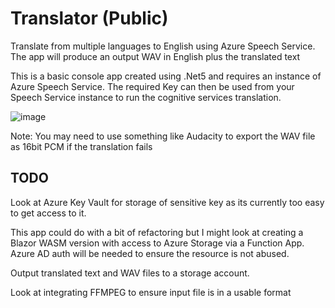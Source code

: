 # Translator (Public)

Translate from multiple languages to English using Azure Speech Service. The app will produce an output WAV in English plus the translated text

This is a basic console app created using .Net5 and requires an instance of Azure Speech Service. The required Key can then be used from your Speech Service instance to run the cognitive services translation.

![image](https://user-images.githubusercontent.com/28670731/189649496-6efaaf5c-a112-4cbd-8085-c952d1514b50.png)

Note: You may need to use something like Audacity to export the WAV file as 16bit PCM if the translation fails

## TODO

Look at Azure Key Vault for storage of sensitive key as its currently too easy to get access to it. 

This app could do with a bit of refactoring but I might look at creating a Blazor WASM version with access to Azure Storage via a Function App. Azure AD auth will be needed to ensure the resource is not abused.

Output translated text and WAV files to a storage account.

Look at integrating FFMPEG to ensure input file is in a usable format
